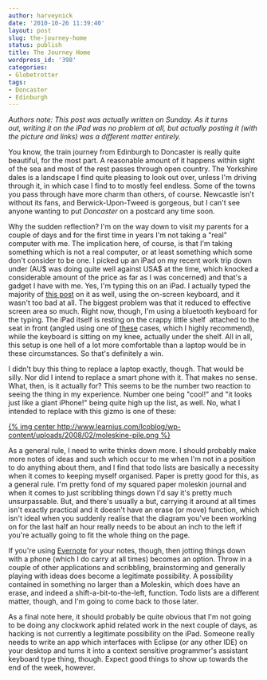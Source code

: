 ```yaml
---
author: harveynick
date: '2010-10-26 11:39:40'
layout: post
slug: the-journey-home
status: publish
title: The Journey Home
wordpress_id: '398'
categories:
- Globetrotter
tags:
- Doncaster
- Edinburgh
---
```


_Authors note: This post was actually written on Sunday. As it turns out, writing it on the iPad was no problem at all, but actually posting it (with the picture and links) was a different matter entirely._  

You know, the train journey from Edinburgh to Doncaster is really quite beautiful, for the most part. A reasonable amount of it happens within sight of the sea and most of the rest passes through open country. The Yorkshire dales is a landscape I find quite pleasing to look out over, unless I'm driving through it, in which case I find to to mostly feel endless. Some of the towns you pass through have more charm than others, of course. Newcastle isn't without its fans, and Berwick-Upon-Tweed is gorgeous, but I can't see anyone wanting to put _Doncaster_ on a postcard any time soon.  

<!-- more -->

Why the sudden reflection? I'm on the way down to visit my parents for a couple of days and for the first time in years I'm not taking a "real" computer with me. The implication here, of course, is that I'm taking something which is not a real computer, or at least something which some don't consider to be one. I picked up an iPad on my recent work trip down under (AU$ was doing quite well against USA$ at the time, which knocked a considerable amount of the price as far as I was concerned) and that's a gadget I have with me. Yes, I'm typing this on an iPad. I actually typed the majority of [this post][wow-oh-wow] on it as well, using the on-screen keyboard, and it wasn't too bad at all. The biggest problem was that it reduced to effective screen area so much. Right now, though, I'm using a bluetooth keyboard for the typing. The iPad itself is resting on the crappy little shelf  attached to the seat in front (angled using one of [these][case] cases, which I highly recommend), while the keyboard is sitting on my knee, actually under the shelf. All in all, this setup is one hell of a lot more comfortable than a laptop would be in these circumstances. So that's definitely a win.  

[wow-oh-wow]: http://harveynick.wordpress.com/2010/10/08/wow-oh-wow/
[case]: http://www.macally.com/EN/Product/ArticleShow.asp?ArticleID=320

I didn't buy this thing to replace a laptop exactly, though. That would be silly. Nor did I intend to replace a smart phone with it. That makes no sense. What, then, is it actually for? This seems to be the number two reaction to seeing the thing in my experience. Number one being "cool!" and "it looks just like a giant iPhone!" being quite high up the list, as well. No, what I intended to replace with this gizmo is one of these: 

[{% img center http://www.learnius.com/lcoblog/wp-content/uploads/2008/02/moleskine-pile.png %}](http://www.moleskine.com/)

As a general rule, I need to write thinks down more. I should probably make more notes of ideas and such which occur to me when I'm not in a position to do anything about them, and I find that todo lists are basically a necessity when it comes to keeping myself organised. Paper is pretty good for this, as a general rule. I'm pretty fond of my squared paper moleskin journal and when it comes to just scribbling things down I'd say it's pretty much unsurpassable. But, and there's usually a but, carrying it around at all times isn't exactly practical and it doesn't have an erase (or move) function, which isn't ideal when you suddenly realise that the diagram you've been working on for the last half an hour really needs to be about an inch to the left if you're actually going to fit the whole thing on the page.  

If you're using [Evernote] for your notes, though, then jotting things down with a phone (which I do carry at all times) becomes an option. Throw in a couple of other applications and scribbling, brainstorming and generally playing with ideas does become a legitimate possibility. A possibility contained in something no larger than a Moleskin, which does have an erase, and indeed a shift-a-bit-to-the-left, function. Todo lists are a different matter, though, and I'm going to come back to those later.  

[Evernote]: http://www.evernote.com/

As a final note here, it should probably be quite obvious that I'm not going to be doing any clockwork aphid related work in the next couple of days, as hacking is not currently a legitimate possibility on the iPad. Someone really needs to write an app which interfaces with Eclipse (or any other IDE) on your desktop and turns it into a context sensitive programmer's assistant keyboard type thing, though. Expect good things to show up towards the end of the week, however.
